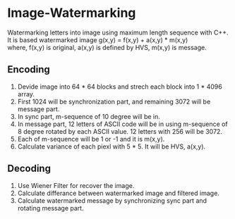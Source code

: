 # Image-Watermarking
Watermarking letters into image using maximum length sequence with C++.<br>
It is based watermarked image g(x,y) = f(x,y) + a(x,y) * m(x,y)<br>
where, f(x,y) is original, a(x,y) is defined by HVS, m(x,y) is message.<br>

## Encoding
1. Devide image into 64 * 64 blocks and strech each block into 1 * 4096 array.<br>
2. First 1024 will be synchronization part, and remaining 3072 will be message part.<br>
3. In sync part, m-sequence of 10 degree will be in. 
4. In message part, 12 letters of ASCII code will be in using m-sequence of 8 degree rotated by each ASCII value. 12 letters with 256 will be 3072.
5. Each of m-sequence will be 1 or -1 and it is m(x,y).
6. Calculate variance of each piexl with 5 * 5. It will be HVS, a(x,y).

## Decoding
1. Use Wiener Filter for recover the image.
2. Calculate differance between watermarked image and filtered image.
3. Calculate watermarked message by synchronizing sync part and rotating message part.
